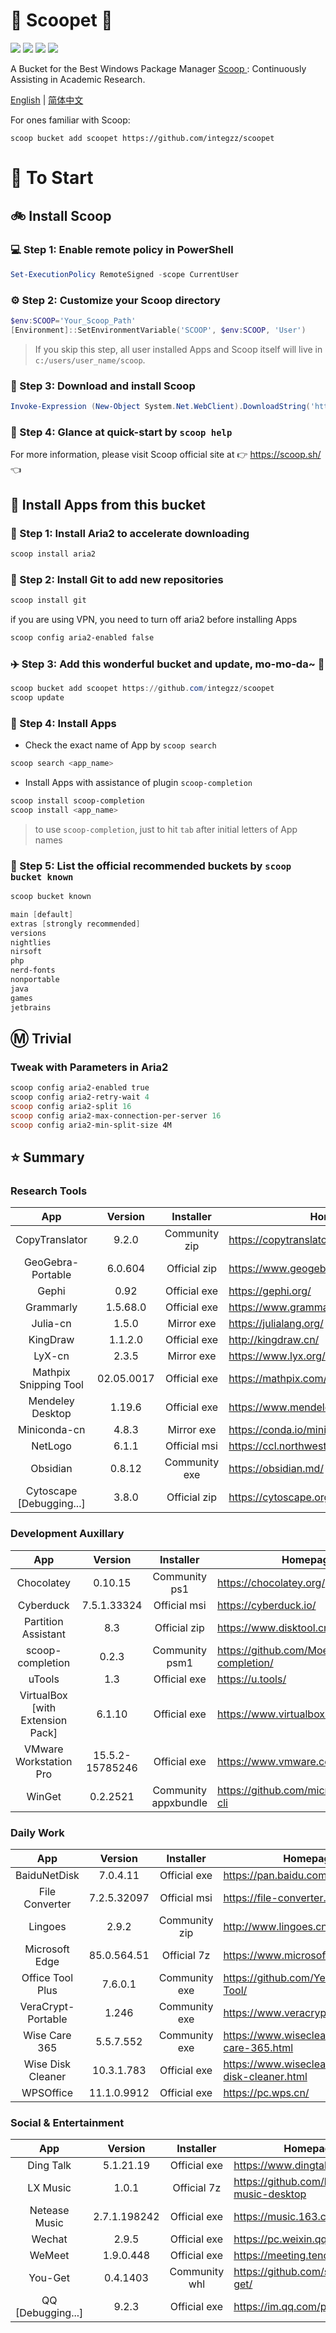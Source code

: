 <div align="left">
<h1 align="left"> 🍨 Scoopet 🍨 </h1>
<p>
<a>
<img src="https://ci.appveyor.com/api/projects/status/kbd3a9mibncbx8ds?svg=true"/>
</a>
<a>
<img src="https://img.shields.io/github/languages/code-size/integzz/scoopet.svg">
</a>
<a>
<img src="https://img.shields.io/github/repo-size/integzz/scoopet.svg">
</a>
<a>
<img src="https://img.shields.io/github/license/integzz/scoopet">
</a>
</p>
</div>

<p></p>

<div>
<p> A Bucket for the Best Windows Package Manager <a href="https://github.com/lukesampson/scoop"> Scoop </a>: Continuously Assisting in Academic Research.
</p>

<p align="left">
        <a href="README.md">English</a> | <a href="README_CN.md">简体中文</a>
</p>
</div>

For ones familiar with Scoop:

```
scoop bucket add scoopet https://github.com/integzz/scoopet
```

# :running: To Start

## :bike: Install Scoop

### :computer: Step 1: Enable remote policy in PowerShell

```powershell
Set-ExecutionPolicy RemoteSigned -scope CurrentUser
```

### :gear: Step 2: Customize your Scoop directory

```powershell
$env:SCOOP='Your_Scoop_Path'
[Environment]::SetEnvironmentVariable('SCOOP', $env:SCOOP, 'User')
```

> If you skip this step, all user installed Apps and Scoop itself will live in `c:/users/user_name/scoop`.

### :hammer: Step 3: Download and install Scoop

```powershell
Invoke-Expression (New-Object System.Net.WebClient).DownloadString('https://get.scoop.sh')
```

### :book: Step 4: Glance at quick-start by `scoop help`

For more information, please visit Scoop official site at 👉 https://scoop.sh/ 👈

## :car: Install Apps from this bucket

### :train: Step 1: Install Aria2 to accelerate downloading

```powershell
scoop install aria2
```

### :ticket: Step 2: Install Git to add new repositories

```powershell
scoop install git
```

if you are using VPN, you need to turn off aria2 before installing Apps

```powershell
scoop config aria2-enabled false
```

### :airplane: Step 3: Add this wonderful bucket and update, mo-mo-da~ :kiss:

```powershell
scoop bucket add scoopet https://github.com/integzz/scoopet
scoop update
```

### :rocket: Step 4: Install Apps

- Check the exact name of App by `scoop search`

```powershell
scoop search <app_name>
```

- Install Apps with assistance of plugin `scoop-completion`

```powershell
scoop install scoop-completion
scoop install <app_name>
```

> to use `scoop-completion`, just to hit `tab` after initial letters of App names

### :100: Step 5: List the official recommended buckets by `scoop bucket known`

```powershell
scoop bucket known

main [default]
extras [strongly recommended]
versions
nightlies
nirsoft
php
nerd-fonts
nonportable
java
games
jetbrains
```

## :m: Trivial

### Tweak with Parameters in Aria2

```powershell
scoop config aria2-enabled true
scoop config aria2-retry-wait 4
scoop config aria2-split 16
scoop config aria2-max-connection-per-server 16
scoop config aria2-min-split-size 4M
```

## :star: Summary

### Research Tools

|           App            |  Version   |   Installer   | Homepage                                  |
| :----------------------: | :--------: | :-----------: | ----------------------------------------- |
|      CopyTranslator      |   9.2.0    | Community zip | https://copytranslator.github.io/         |
|    GeoGebra-Portable     |  6.0.604   | Official zip  | https://www.geogebra.org/                 |
|          Gephi           |    0.92    | Official exe  | https://gephi.org/                        |
|        Grammarly         |  1.5.68.0  | Official exe  | https://www.grammarly.com/native/windows/ |
|         Julia-cn         |   1.5.0    |  Mirror exe   | https://julialang.org/                    |
|         KingDraw         |  1.1.2.0   | Official exe  | http://kingdraw.cn/                       |
|          LyX-cn          |   2.3.5    |  Mirror exe   | https://www.lyx.org/                      |
|  Mathpix Snipping Tool   | 02.05.0017 | Official exe  | https://mathpix.com/                      |
|     Mendeley Desktop     |   1.19.6   | Official exe  | https://www.mendeley.com/                 |
|       Miniconda-cn       |   4.8.3    |  Mirror exe   | https://conda.io/miniconda.html/          |
|         NetLogo          |   6.1.1    | Official msi  | https://ccl.northwestern.edu/netlogo/     |
|         Obsidian         |   0.8.12   | Community exe | https://obsidian.md/                      |
| Cytoscape [Debugging...] |   3.8.0    | Official zip  | https://cytoscape.org/                    |

### Development Auxillary

|               App                |     Version     |      Installer       | Homepage                                        |
| :------------------------------: | :-------------: | :------------------: | ----------------------------------------------- |
|            Chocolatey            |     0.10.15     |    Community ps1     | https://chocolatey.org/                         |
|            Cyberduck             |   7.5.1.33324   |     Official msi     | https://cyberduck.io/                           |
|       Partition Assistant        |       8.3       |     Official zip     | https://www.disktool.cn/                        |
|         scoop-completion         |      0.2.3      |    Community psm1    | https://github.com/Moeologist/scoop-completion/ |
|              uTools              |       1.3       |     Official exe     | https://u.tools/                                |
| VirtualBox [with Extension Pack] |     6.1.10      |     Official exe     | https://www.virtualbox.org/                     |
|      VMware Workstation Pro      | 15.5.2-15785246 |     Official exe     | https://www.vmware.com/                         |
|              WinGet              |    0.2.2521     | Community appxbundle | https://github.com/microsoft/winget-cli         |

### Daily Work

|        App         |   Version   |   Installer   | Homepage                                           |
| :----------------: | :---------: | :-----------: | -------------------------------------------------- |
|    BaiduNetDisk    |  7.0.4.11   | Official exe  | https://pan.baidu.com/                             |
|   File Converter   | 7.2.5.32097 | Official msi  | https://file-converter.org/                        |
|      Lingoes       |    2.9.2    | Community zip | http://www.lingoes.cn/                             |
|   Microsoft Edge   | 85.0.564.51 |  Official 7z  | https://www.microsoft.com/edge                     |
|  Office Tool Plus  |   7.6.0.1   | Community exe | https://github.com/YerongAI/Office-Tool/           |
| VeraCrypt-Portable |    1.246    | Community exe | https://www.veracrypt.fr/                          |
|   Wise Care 365    |  5.5.7.552  | Community exe | https://www.wisecleaner.com/wise-care-365.html     |
| Wise Disk Cleaner  | 10.3.1.783  | Official exe  | https://www.wisecleaner.com/wise-disk-cleaner.html |
|     WPSOffice      | 11.1.0.9912 | Official exe  | https://pc.wps.cn/                                 |

### Social & Entertainment

|        App        |   Version    |   Installer   | Homepage                                    |
| :---------------: | :----------: | :-----------: | ------------------------------------------- |
|     Ding Talk     |  5.1.21.19   | Official exe  | https://www.dingtalk.com/                   |
|     LX Music      |    1.0.1     |  Official 7z  | https://github.com/lyswhut/lx-music-desktop |
|   Netease Music   | 2.7.1.198242 | Official exe  | https://music.163.com/                      |
|      Wechat       |    2.9.5     | Official exe  | https://pc.weixin.qq.com/                   |
|      WeMeet       |  1.9.0.448   | Official exe  | https://meeting.tencent.com/                |
|      You-Get      |   0.4.1403   | Community whl | https://github.com/soimort/you-get/         |
| QQ [Debugging...] |    9.2.3     | Official exe  | https://im.qq.com/pcqq/                     |
